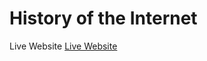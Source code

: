 # History of the Internet
Live Website [Live Website](https://elijahkangethe.github.io/HistoryoftheinternetIS117sp21/)